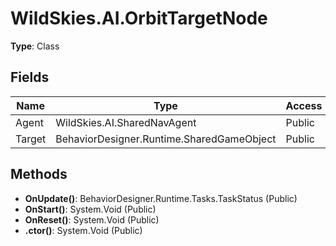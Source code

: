 ﻿# WildSkies.AI.OrbitTargetNode

**Type**: Class

## Fields

| Name | Type | Access |
|------|------|--------|
| Agent | WildSkies.AI.SharedNavAgent | Public |
| Target | BehaviorDesigner.Runtime.SharedGameObject | Public |

## Methods

- **OnUpdate()**: BehaviorDesigner.Runtime.Tasks.TaskStatus (Public)
- **OnStart()**: System.Void (Public)
- **OnReset()**: System.Void (Public)
- **.ctor()**: System.Void (Public)

